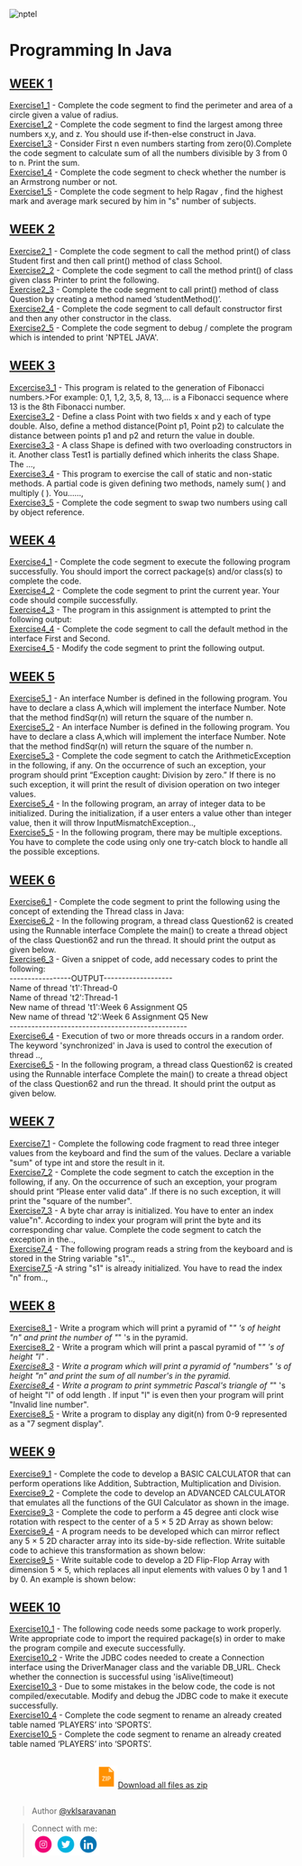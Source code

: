<img src="https://user-images.githubusercontent.com/70447974/130724593-202975e2-d068-4e14-a460-3b27a1954c94.png" alt="nptel"  width="128" height="25"  > <br>
# Programming In Java 
## [WEEK 1](https://github.com/vklsaravanan/nptel-programmingInJava/tree/main/Week_1)
<a href="https://github.com/vklsaravanan/nptel-programmingInJava/blob/main/Week_1/Exercise1_1.java">Exercise1_1</a> - Complete the code segment to find the perimeter and area of a circle given a value of radius.<br>
<a href="https://github.com/vklsaravanan/nptel-programmingInJava/blob/main/Week_1/Exercise1_2.java">Exercise1_2</a> - Complete the code segment to find the largest among three numbers x,y, and z. You should use if-then-else construct in Java.<br>
<a href="https://github.com/vklsaravanan/nptel-programmingInJava/blob/main/Week_1/Exercise1_3.java">Exercise1_3</a> - Consider First n even numbers starting from zero(0).Complete the code segment to calculate sum of  all the numbers divisible by 3 from 0 to n. Print the sum.
<br>
<a href="https://github.com/vklsaravanan/nptel-programmingInJava/blob/main/Week_1/Exercise1_4.java">Exercise1_4</a> - Complete the code segment to check whether the number is an Armstrong number or not.<br>
<a href="https://github.com/vklsaravanan/nptel-programmingInJava/blob/main/Week_1/Exercise1_5.java">Exercise1_5</a> - Complete the code segment to help Ragav , find the highest mark and average mark secured by him in "s" number of subjects.<br>

## [WEEK 2](https://github.com/vklsaravanan/nptel-programmingInJava/tree/main/Week_2)
<a href="https://github.com/vklsaravanan/nptel-programmingInJava/blob/main/Week_2/Question21.java">Exercise2_1</a> - Complete the code segment to call the method  print() of class Student first and then call print() method of class School.<br>
<a href="https://github.com/vklsaravanan/nptel-programmingInJava/blob/main/Week_2/Question22.java">Exercise2_2</a> - Complete the code segment to call the method  print() of class given class Printer to print the following.<br>
<a href="https://github.com/vklsaravanan/nptel-programmingInJava/blob/main/Week_2/Question23.java">Exercise2_3</a> - Complete the code segment to call print() method of class Question by creating a method named ‘studentMethod()’.<br>
<a href="https://github.com/vklsaravanan/nptel-programmingInJava/blob/main/Week_2/Question22.java">Exercise2_4</a> - Complete the code segment to call default constructor first and then any other constructor in the class.<br>
<a href="https://github.com/vklsaravanan/nptel-programmingInJava/blob/main/Week_2/Question22.java">Exercise2_5</a> - Complete the code segment to debug / complete the program which is intended to print 'NPTEL JAVA'.<br />

## [WEEK 3](https://github.com/vklsaravanan/nptel-programmingInJava/tree/main/Week_3)
<a href="https://github.com/vklsaravanan/nptel-programmingInJava/blob/main/Week_3/Fibonacci.java">Excercise3_1</a> - This program is related to the generation of Fibonacci numbers.>For example: 0,1, 1,2, 3,5, 8, 13,… is a Fibonacci sequence where 13 is the 8th Fibonacci number.<br>
<a href="https://github.com/vklsaravanan/nptel-programmingInJava/blob/main/Week_3/Circle.java">Exercise3_2</a> - Define a class Point with two fields x and y each of type double. Also, define a method distance(Point p1, Point p2) to calculate the distance between points p1 and p2 and return the value in double.<br>
<a href="https://github.com/vklsaravanan/nptel-programmingInJava/blob/main/Week_3/Test1.java">Exercise3_3</a> - A class Shape is defined with two overloading constructors in it. Another class Test1 is partially defined which inherits the class Shape. The ...,<br>
<a href="https://github.com/vklsaravanan/nptel-programmingInJava/blob/main/Week_3/Exercise3_4.java">Exercise3_4</a> - This program to exercise the call of static and non-static methods. A partial code is given defining two methods, namely sum( ) and multiply ( ). You......,<br>
[Exercise3_5](https://github.com/vklsaravanan/nptel-programmingInJava/blob/main/Week_3/Exercise3_5.java) - Complete the code segment to swap two numbers using call by object reference.<br>

## [WEEK 4](https://github.com/vklsaravanan/nptel-programmingInJava/tree/main/Week_4)
[Exercise4_1](https://github.com/vklsaravanan/nptel-programmingInJava/blob/main/Week_4/Question41.java) - Complete the code segment to execute the following program successfully. You should import the correct package(s) and/or class(s) to complete the code.<br>
[Exercise4_2](https://github.com/vklsaravanan/nptel-programmingInJava/blob/main/Week_4/Question42.java) - Complete the code segment to print the current year. Your code should compile successfully.<br>
[Exercise4_3](https://github.com/vklsaravanan/nptel-programmingInJava/blob/main/Week_4/Question43.java) - The program in this assignment is attempted to print the following output:<br>
[Exercise4_4](https://github.com/vklsaravanan/nptel-programmingInJava/blob/main/Week_4/Question44.java) - Complete the code segment to call the default method in the interface First and Second.<br>
[Exercise4_5](https://github.com/vklsaravanan/nptel-programmingInJava/blob/main/Week_4/Question45.java) - Modify the code segment to print the following output.<br>

## [WEEK 5](https://github.com/vklsaravanan/nptel-programmingInJava/tree/main/Week_5)
[Exercise5_1](https://github.com/vklsaravanan/nptel-programmingInJava/blob/main/Week_5/Question5_1.java) - An interface Number is defined in the following program.  You have to declare a class A,which will implement the interface Number. Note that the method findSqr(n) will return the square of the number n.<br>
[Exercise5_2](https://github.com/vklsaravanan/nptel-programmingInJava/blob/main/Week_5/Question5_1.java) - An interface Number is defined in the following program.  You have to declare a class A,which will implement the interface Number. Note that the method findSqr(n) will return the square of the number n.<br>
[Exercise5_3](https://github.com/vklsaravanan/nptel-programmingInJava/blob/main/Week_5/Question5_3.java) - Complete the code segment to catch the ArithmeticException in the following, if any. On the occurrence of such an exception, your program should print “Exception caught: Division by zero.” If there is no such exception, it will print the result of division operation on two integer values.<br>
[Exercise5_4](https://github.com/vklsaravanan/nptel-programmingInJava/blob/main/Week_5/Question5_4.java) - In the following program, an array of integer data to be initialized. During the initialization, if a user enters a value other than integer value, then it will throw InputMismatchException..,<br>
[Exercise5_5](https://github.com/vklsaravanan/nptel-programmingInJava/blob/main/Week_5/Question5_5.java) - In the following program, there may be multiple exceptions. You have to complete the code using only one try-catch block to handle all the possible exceptions.<br>

## [WEEK 6](https://github.com/vklsaravanan/nptel-programmingInJava/tree/main/Week_6)
[Exercise6_1](https://github.com/vklsaravanan/nptel-programmingInJava/blob/main/Week_6/Question61.java) - Complete the code segment to print the following using the concept of extending the Thread class in Java:<br>
[Exercise6_2](https://github.com/vklsaravanan/nptel-programmingInJava/blob/main/Week_6/Question62.java) - In the following program, a thread class Question62 is created using the Runnable interface Complete the main() to create a thread object of the class Question62 and run the thread. It should print the output as given below.<br>
[Exercise6_3](https://github.com/vklsaravanan/nptel-programmingInJava/blob/main/Week_6/Question63.java) - Given a snippet of code, add necessary codes to print the following:<br>
-----------------OUTPUT-------------------<br>
Name of thread 't1':Thread-0<br>
Name of thread 't2':Thread-1<br>
New name of thread 't1':Week 6 Assignment Q5<br>
New name of thread 't2':Week 6 Assignment Q5 New<br>
------------------------------------------------- <br>
[Exercise6_4](https://github.com/vklsaravanan/nptel-programmingInJava/blob/main/Week_6/PairWorker.java) - Execution of two or more threads occurs in a random order. The keyword 'synchronized' in Java is used to control the execution of thread ..,<br>
[Exercise6_5](https://github.com/vklsaravanan/nptel-programmingInJava/blob/main/Week_6/Question65.java) - In the following program, a thread class Question62 is created using the Runnable interface Complete the main() to create a thread object of the class Question62 and run the thread. It should print the output as given below.<br>

## [WEEK 7](https://github.com/vklsaravanan/nptel-programmingInJava/tree/main/Week_7)
[Exercise7_1](https://github.com/vklsaravanan/nptel-programmingInJava/blob/main/Week_7/Question1.java) - Complete the following code fragment to read three integer values from the keyboard and find the sum of the values. Declare a variable "sum" of type int and store the result in it.<br>
[Exercise7_2](https://github.com/vklsaravanan/nptel-programmingInJava/blob/main/Week_7/Question2.java) - Complete the code segment to catch the exception in the following, if any. On the occurrence of such an exception, your program should print “Please enter valid data” .If there is no such exception, it will print the "square of the number".<br>
[Exercise7_3](https://github.com/vklsaravanan/nptel-programmingInJava/blob/main/Week_7/Question3.java) - A byte char array is initialized. You have to enter an index value"n". According to index your program will print the byte and its corresponding char value.
Complete the code segment to catch the exception in the..,<br>
[Exercise7_4](https://github.com/vklsaravanan/nptel-programmingInJava/blob/main/Week_7/Question4.java) - The following program reads a string from the keyboard and is stored in the String variable "s1"..,<br>
[Exercise7_5](https://github.com/vklsaravanan/nptel-programmingInJava/blob/main/Week_7/Question5.java) -A string "s1" is already initialized. You have to read the index "n"  from..,<br>

## [WEEK 8](https://github.com/vklsaravanan/nptel-programmingInJava/tree/main/Week_8)<br>
[Exercise8_1](https://github.com/vklsaravanan/nptel-programmingInJava/blob/main/Week_8/Pattern1.java) - Write a program which will print a pyramid of "*" 's of height "n" and print the number of "*" 's in the pyramid.<br>
[Exercise8_2](https://github.com/vklsaravanan/nptel-programmingInJava/blob/main/Week_8/Pattern2.java) - Write a program which will print a pascal  pyramid of  "*" 's of height "l" .<br>
[Exercise8_3](https://github.com/vklsaravanan/nptel-programmingInJava/blob/main/Week_8/Pattern3.java) - Write a program which will print a pyramid of "numbers" 's of height "n" and print the sum of all number's in the pyramid.<br>
[Exercise8_4](https://github.com/vklsaravanan/nptel-programmingInJava/blob/main/Week_8/Pattern4.java) - Write a program to print symmetric Pascal's triangle of "*" 's of  height "l" of odd length . If input "l" is even then your program will print "Invalid line number".<br>
[Exercise8_5](https://github.com/vklsaravanan/nptel-programmingInJava/blob/main/Week_8/Pattern5.java) - Write a program to display any digit(n) from 0-9 represented as a "7 segment  display". <br>

## [WEEK 9](https://github.com/vklsaravanan/nptel-programmingInJava/tree/main/Week_9)<br>
[Exercise9_1](https://github.com/vklsaravanan/nptel-programmingInJava/blob/main/Week_9/Question91.java) - Complete the code to develop a BASIC CALCULATOR that can perform operations like Addition, Subtraction, Multiplication and Division.<br>
[Exercise9_2](https://github.com/vklsaravanan/nptel-programmingInJava/blob/main/Week_9/Question92.java) - Complete the code to develop an ADVANCED CALCULATOR that emulates all the functions of the GUI Calculator as shown in the image.<br>
[Exercise9_3](https://github.com/vklsaravanan/nptel-programmingInJava/blob/main/Week_9/Question93.java) - Complete the code to perform a 45 degree anti clock wise rotation with respect to the center of a 5 × 5 2D Array as shown below:<br>
[Exercise9_4](https://github.com/vklsaravanan/nptel-programmingInJava/blob/main/Week_9/Question94.java) - A program needs to be developed which can mirror reflect any 5 × 5 2D character array into its side-by-side reflection. Write suitable code to achieve this transformation as shown below:<br>
[Exercise9_5](https://github.com/vklsaravanan/nptel-programmingInJava/blob/main/Week_9/Question95.java) - Write suitable code to develop a 2D Flip-Flop Array with dimension 5 × 5, which replaces all input elements with values 0 by 1 and 1 by 0. An example is shown below:<br>

## [WEEK 10](https://github.com/vklsaravanan/nptel-programmingInJava/tree/main/Week__10)<br>
[Exercise10_1](https://github.com/vklsaravanan/nptel-programmingInJava/blob/main/Week__10/Question101.java) - The following code needs some package to work properly. Write appropriate code to import the required package(s) in order to make the program compile and execute successfully.<br>
[Exercise10_2](https://github.com/vklsaravanan/nptel-programmingInJava/blob/main/Week__10/Question102.java) - Write the JDBC codes needed to create a Connection interface using the DriverManager class and the variable DB_URL.  Check whether the connection is successful using 'isAlive(timeout)<br>
[Exercise10_3](https://github.com/vklsaravanan/nptel-programmingInJava/blob/main/Week__10/Question103.java) - Due to some mistakes in the below code, the code is not compiled/executable. Modify and debug the JDBC code to make it execute successfully.<br>
[Exercise10_4](https://github.com/vklsaravanan/nptel-programmingInJava/blob/main/Week__10/Question104.java) - Complete the code segment to rename an already created table named ‘PLAYERS’ into ‘SPORTS’.<br>
[Exercise10_5](https://github.com/vklsaravanan/nptel-programmingInJava/blob/main/Week__10/Question105.java) - Complete the code segment to rename an already created table named ‘PLAYERS’ into ‘SPORTS’.<br>


##
<p align="center">
  <a href="https://github.com/vklsaravanan/nptel-programmingInJava/archive/refs/heads/main.zip"><img  src="https://github.com/vklsaravanan/nptel-programmingInJava/blob/main/logs/icons8-zip-48.png" width="40" height="40" />Download all files as zip</a>

</p>

##      
>Author [@vklsaravanan](https://github.com/vklsaravanan)

>Connect with me:<br>
[<img src="https://github.com/vklsaravanan/vklsaravanan/blob/main/logos/371907300_INSTAGRAM_ICON_TRANSPARENT_400.gif" width="40" height="40" />](https://www.instagram.com/vkl_saravanan/)[<img src="https://github.com/vklsaravanan/vklsaravanan/blob/main/logos/371907030_TWITTER_ICON_TRANSPARENT_400.gif" width="40" height="40">](https://twitter.com/VklSaravanan)[<img src="https://github.com/vklsaravanan/vklsaravanan/blob/main/logos/372102050_LINKEDIN_ICON_TRANSPARENT_400.gif" width="40" height="40">](https://www.linkedin.com/in/saravanan-raja-8015a820a/)
